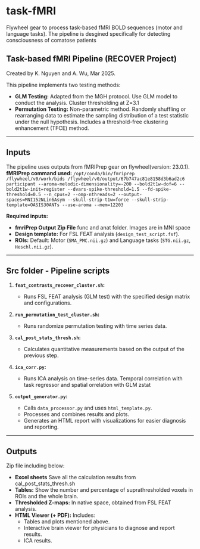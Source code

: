 # task-fMRI
Flywheel gear to process task-based fMRI BOLD sequences (motor and language tasks).
The pipeline is desgined specifically for detecting consciousness of comatose patients

## Task-based fMRI Pipeline (RECOVER Project)
Created by K. Nguyen and A. Wu, Mar 2025.

This pipeline implements two testing methods:
- **GLM Testing:** Adapted from the MGH protocol. Use GLM model to conduct the analysis. Cluster thresholding at Z=3.1
- **Permutation Testing:** Non-parametric method. Randomly shuffling or rearranging data to estimate the sampling distribution of a test statistic under the null hypothesis. Includes a threshold-free clustering enhancement (TFCE) method.

---

## Inputs

The pipeline uses outputs from fMRIPrep gear on flywheel(version: 23.0.1).  
**fMRIPrep command used:**
`/opt/conda/bin/fmriprep /flywheel/v0/work/bids /flywheel/v0/output/67b747ac81e8158d3b6ad2c6 participant --aroma-melodic-dimensionality=-200 --bold2t1w-dof=6 --bold2t1w-init=register --dvars-spike-threshold=1.5 --fd-spike-threshold=0.5 --n_cpus=2 --omp-nthreads=2 --output-spaces=MNI152NLin6Asym --skull-strip-t1w=force --skull-strip-template=OASIS30ANTs --use-aroma --mem=12203`

**Required inputs:**
- **fmriPrep Output Zip File** func and anat folder. Images are in MNI space
- **Design template:** For FSL FEAT analysis (`design_test_script.fsf`).
- **ROIs:** Default: Motor (`SMA_PMC.nii.gz`) and Language tasks (`STG.nii.gz`, `Heschl.nii.gz`).
---

## Src folder - Pipeline scripts

1. **`feat_contrasts_recover_cluster.sh`:**  
   - Runs FSL FEAT analysis (GLM test) with the specified design matrix and configurations.

2. **`run_permutation_test_cluster.sh`:**  
   - Runs randomize permutation testing with time series data.
  
3. **`cal_post_stats_thresh.sh`:**  
   - Calculates quantitative measurements based on the output of the previous step.

4. **`ica_corr.py`:**
   - Runs ICA analysis on time-series data. Temporal correlation with task regressor and spatial orrelation with GLM zstat

6. **`output_generator.py`:**  
   - Calls `data_processor.py` and uses `html_template.py`.
   - Processes and combines results and plots.  
   - Generates an HTML report with visualizations for easier diagnosis and reporting.

---

## Outputs

Zip file including below: 
- **Excel sheets** Save all the calculation results from cal_post_stats_thresh.sh
- **Tables:** Show the number and percentage of suprathresholded voxels in ROIs and the whole brain.
- **Thresholded Z-maps:** In native space, obtained from FSL FEAT analysis.
- **HTML Viewer (+ PDF):** Includes:
  - Tables and plots mentioned above.
  - Interactive brain viewer for physicians to diagnose and report results.
  - ICA results.
